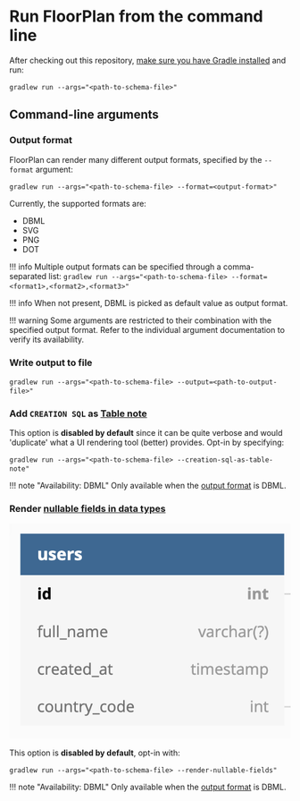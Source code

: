 # Run FloorPlan from the command line

After checking out this repository, [make sure you have Gradle installed](https://gradle.org/install/) and run:
```
gradlew run --args="<path-to-schema-file>"
```

## Command-line arguments

### Output format

FloorPlan can render many different output formats, specified by the `--format` argument:

```
gradlew run --args="<path-to-schema-file> --format=<output-format>"
```

Currently, the supported formats are:

- DBML
- SVG
- PNG
- DOT


!!! info
    Multiple output formats can be specified through a comma-separated list:
    ```
    gradlew run --args="<path-to-schema-file> --format=<format1>,<format2>,<format3>"
    ```

!!! info
    When not present, DBML is picked as default value as output format.

!!! warning
    Some arguments are restricted to their combination with the specified output format. Refer to the individual argument documentation to verify its availability.

### Write output to file

```
gradlew run --args="<path-to-schema-file> --output=<path-to-output-file>"
```

### Add `CREATION SQL` as [Table note](https://www.dbml.org/docs/#table-notes)

This option is **disabled by default** since it can be quite verbose and would 'duplicate' what a UI rendering tool (better) provides.
Opt-in by specifying:

```
gradlew run --args="<path-to-schema-file> --creation-sql-as-table-note"
```

!!! note "Availability: DBML"
    Only available when the [output format](#output-format) is DBML.

### Render [nullable fields in data types](https://github.com/julioz/FloorPlan/issues/12)

![render nullable fields](images/render-nullable-fields.png)

This option is **disabled by default**, opt-in with:

```
gradlew run --args="<path-to-schema-file> --render-nullable-fields"
```

!!! note "Availability: DBML"
    Only available when the [output format](#output-format) is DBML.
